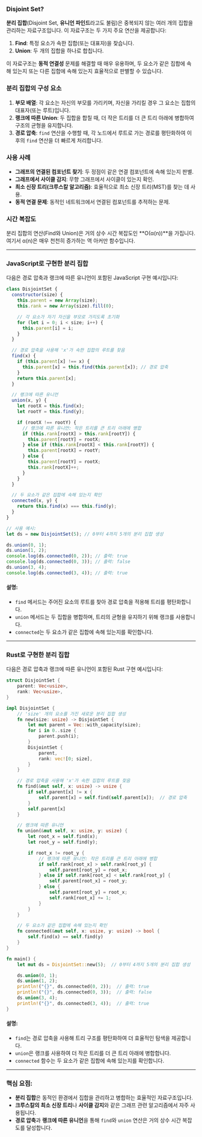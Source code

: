 ### Disjoint Set?

**분리 집합**(Disjoint Set, **유니언 파인드**라고도 불림)은 중복되지 않는 여러 개의 집합을 관리하는 자료구조입니다. 이 자료구조는 두 가지 주요 연산을 제공합니다:

1. **Find**: 특정 요소가 속한 집합(또는 대표자)을 찾습니다.
2. **Union**: 두 개의 집합을 하나로 합칩니다.

이 자료구조는 **동적 연결성** 문제를 해결할 때 매우 유용하며, 두 요소가 같은 집합에 속해 있는지 또는 다른 집합에 속해 있는지 효율적으로 판별할 수 있습니다.

### 분리 집합의 구성 요소

1. **부모 배열**: 각 요소는 자신의 부모를 가리키며, 자신을 가리킬 경우 그 요소는 집합의 대표자(또는 루트)입니다.
2. **랭크에 따른 Union**: 두 집합을 합칠 때, 더 작은 트리를 더 큰 트리 아래에 병합하여 구조의 균형을 유지합니다.
3. **경로 압축**: `find` 연산을 수행할 때, 각 노드에서 루트로 가는 경로를 평탄화하여 이후의 `find` 연산을 더 빠르게 처리합니다.

### 사용 사례

- **그래프의 연결된 컴포넌트 찾기**: 두 정점이 같은 연결 컴포넌트에 속해 있는지 판별.
- **그래프에서 사이클 감지**: 무향 그래프에서 사이클이 있는지 확인.
- **최소 신장 트리(크루스칼 알고리즘)**: 효율적으로 최소 신장 트리(MST)를 찾는 데 사용.
- **동적 연결 문제**: 동적인 네트워크에서 연결된 컴포넌트를 추적하는 문제.

### 시간 복잡도

분리 집합의 연산(Find와 Union)은 거의 상수 시간 복잡도인 **O(α(n))**을 가집니다. 여기서 α(n)은 매우 천천히 증가하는 역 아커만 함수입니다.

---

### JavaScript로 구현한 분리 집합

다음은 경로 압축과 랭크에 따른 유니언이 포함된 JavaScript 구현 예시입니다:

```javascript
class DisjointSet {
  constructor(size) {
    this.parent = new Array(size);
    this.rank = new Array(size).fill(0);

    // 각 요소가 자기 자신을 부모로 가지도록 초기화
    for (let i = 0; i < size; i++) {
      this.parent[i] = i;
    }
  }

  // 경로 압축을 사용해 'x'가 속한 집합의 루트를 찾음
  find(x) {
    if (this.parent[x] !== x) {
      this.parent[x] = this.find(this.parent[x]); // 경로 압축
    }
    return this.parent[x];
  }

  // 랭크에 따른 유니언
  union(x, y) {
    let rootX = this.find(x);
    let rootY = this.find(y);

    if (rootX !== rootY) {
      // 랭크에 따른 유니언: 작은 트리를 큰 트리 아래에 병합
      if (this.rank[rootX] > this.rank[rootY]) {
        this.parent[rootY] = rootX;
      } else if (this.rank[rootX] < this.rank[rootY]) {
        this.parent[rootX] = rootY;
      } else {
        this.parent[rootY] = rootX;
        this.rank[rootX]++;
      }
    }
  }

  // 두 요소가 같은 집합에 속해 있는지 확인
  connected(x, y) {
    return this.find(x) === this.find(y);
  }
}

// 사용 예시:
let ds = new DisjointSet(5); // 0부터 4까지 5개의 분리 집합 생성

ds.union(0, 1);
ds.union(1, 2);
console.log(ds.connected(0, 2)); // 출력: true
console.log(ds.connected(0, 3)); // 출력: false
ds.union(3, 4);
console.log(ds.connected(3, 4)); // 출력: true
```

#### 설명:

- `find` 메서드는 주어진 요소의 루트를 찾아 경로 압축을 적용해 트리를 평탄화합니다.
- `union` 메서드는 두 집합을 병합하며, 트리의 균형을 유지하기 위해 랭크를 사용합니다.
- `connected`는 두 요소가 같은 집합에 속해 있는지를 확인합니다.

---

### Rust로 구현한 분리 집합

다음은 경로 압축과 랭크에 따른 유니언이 포함된 Rust 구현 예시입니다:

```rust
struct DisjointSet {
    parent: Vec<usize>,
    rank: Vec<usize>,
}

impl DisjointSet {
    // 'size' 개의 요소를 가진 새로운 분리 집합 생성
    fn new(size: usize) -> DisjointSet {
        let mut parent = Vec::with_capacity(size);
        for i in 0..size {
            parent.push(i);
        }
        DisjointSet {
            parent,
            rank: vec![0; size],
        }
    }

    // 경로 압축을 사용해 'x'가 속한 집합의 루트를 찾음
    fn find(&mut self, x: usize) -> usize {
        if self.parent[x] != x {
            self.parent[x] = self.find(self.parent[x]);  // 경로 압축
        }
        self.parent[x]
    }

    // 랭크에 따른 유니언
    fn union(&mut self, x: usize, y: usize) {
        let root_x = self.find(x);
        let root_y = self.find(y);

        if root_x != root_y {
            // 랭크에 따른 유니언: 작은 트리를 큰 트리 아래에 병합
            if self.rank[root_x] > self.rank[root_y] {
                self.parent[root_y] = root_x;
            } else if self.rank[root_x] < self.rank[root_y] {
                self.parent[root_x] = root_y;
            } else {
                self.parent[root_y] = root_x;
                self.rank[root_x] += 1;
            }
        }
    }

    // 두 요소가 같은 집합에 속해 있는지 확인
    fn connected(&mut self, x: usize, y: usize) -> bool {
        self.find(x) == self.find(y)
    }
}

fn main() {
    let mut ds = DisjointSet::new(5);  // 0부터 4까지 5개의 분리 집합 생성

    ds.union(0, 1);
    ds.union(1, 2);
    println!("{}", ds.connected(0, 2));  // 출력: true
    println!("{}", ds.connected(0, 3));  // 출력: false
    ds.union(3, 4);
    println!("{}", ds.connected(3, 4));  // 출력: true
}
```

#### 설명:

- `find`는 경로 압축을 사용해 트리 구조를 평탄화하여 더 효율적인 탐색을 제공합니다.
- `union`은 랭크를 사용하여 더 작은 트리를 더 큰 트리 아래에 병합합니다.
- `connected` 함수는 두 요소가 같은 집합에 속해 있는지를 확인합니다.

---

### 핵심 요점:

- **분리 집합**은 동적인 환경에서 집합을 관리하고 병합하는 효율적인 자료구조입니다.
- **크루스칼의 최소 신장 트리**나 **사이클 감지**와 같은 그래프 관련 알고리즘에서 자주 사용됩니다.
- **경로 압축**과 **랭크에 따른 유니언**을 통해 `find`와 `union` 연산은 거의 상수 시간 복잡도를 달성합니다.
